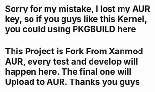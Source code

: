 # Sorry for my mistake, I lost my AUR key, so if you guys like this Kernel, you could using PKGBUILD here #

# This Project is Fork From Xanmod AUR, every test and develop will happen here. The final one will Upload to AUR. Thanks you guys #
